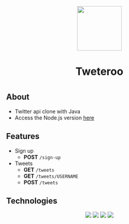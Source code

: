 <div align= center>
   <img width=120px" src="https://seeklogo.com/images/T/twitter-logo-A84FE9258E-seeklogo.com.png">
   <h1>Tweteroo<h1>
</div>

## About
- Twitter api clone with Java
- Access the Node.js version <a href="https://github.com/kethlynsara/projeto11-tweteroo">here</a>


## Features
- Sign up 
  - **POST** `/sign-up`
- Tweets
  - **GET** `/tweets`
  - **GET** `/tweets/USERNAME`
  - **POST** `/tweets`


## Technologies
<div align=center>  
  <img src="https://img.shields.io/badge/spring-%236DB33F.svg?style=for-the-badge&logo=spring&logoColor=white" />
  <img src="https://img.shields.io/badge/java-%23ED8B00.svg?style=for-the-badge&logo=java&logoColor=white" />
  <img src="https://img.shields.io/badge/git-%23F05033.svg?style=for-the-badge&logo=git&logoColor=white" />  
  <img src="https://img.shields.io/badge/sql-%2307405e.svg?style=for-the-badge&logo=sql&logoColor=white" />
</div>
